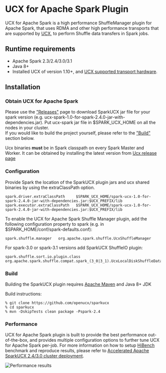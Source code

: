 # UCX for Apache Spark Plugin
UCX for Apache Spark is a high performance ShuffleManager plugin for Apache Spark, that uses RDMA and other high performance transports
that are supported by [UCX](https://github.com/openucx/ucx#supported-transports), to perform Shuffle data transfers in Spark jobs.

## Runtime requirements
* Apache Spark 2.3/2.4/3.0/3.1
* Java 8+
* Installed UCX of version 1.10+, and [UCX supported transport hardware](https://github.com/openucx/ucx#supported-transports).

## Installation

### Obtain UCX for Apache Spark
Please use the ["Releases"](https://github.com/NVIDIA/sparkucx/releases) page to download SparkUCX jar file
for your spark version (e.g. ucx-spark-1.0-for-spark-2.4.0-jar-with-dependencies.jar).
Put ucx-spark jar file in $SPARK_UCX_HOME on all the nodes in your cluster.
<br>If you would like to build the project yourself, please refer to the ["Build"](https://github.com/NVIDIA/sparkucx#build) section below.

Ucx binaries **must** be in Spark classpath on every Spark Master and Worker.
It can be obtained by installing the latest version from [Ucx release page](https://github.com/openucx/ucx/releases)

### Configuration

Provide Spark the location of the SparkUCX plugin jars and ucx shared binaries by using the extraClassPath option.

```
spark.driver.extraClassPath     $SPARK_UCX_HOME/spark-ucx-1.0-for-spark-2.4.0-jar-with-dependencies.jar:$UCX_PREFIX/lib
spark.executor.extraClassPath   $SPARK_UCX_HOME/spark-ucx-1.0-for-spark-2.4.0-jar-with-dependencies.jar:$UCX_PREFIX/lib
```
To enable the UCX for Apache Spark Shuffle Manager plugin, add the following configuration property
to spark (e.g. in $SPARK_HOME/conf/spark-defaults.conf):

```
spark.shuffle.manager   org.apache.spark.shuffle.UcxShuffleManager
```
For spark-3.0 or spark-3.1 versions add SparkUCX ShuffleIO plugin:
```
spark.shuffle.sort.io.plugin.class org.apache.spark.shuffle.compat.spark_(3_0|3_1).UcxLocalDiskShuffleDataIO
```

### Build

Building the SparkUCX plugin requires [Apache Maven](http://maven.apache.org/) and Java 8+ JDK

Build instructions:

```
% git clone https://github.com/openucx/sparkucx
% cd sparkucx
% mvn -DskipTests clean package -Pspark-2.4
```

### Performance

UCX for Apache Spark plugin is built to provide the best performance out-of-the-box, and provides multiple configuration options to further tune UCX for Apache Spark per-job. 
For more information on how to setup [HiBench](https://github.com/Intel-bigdata/HiBench) benchmark and reproduce results, please refer to [Accelerated Apache SparkUCX 2.4/3.0 cluster deployment](https://docs.mellanox.com/pages/releaseview.action?pageId=19819236).

![Performance results](https://docs.mellanox.com/download/attachments/19819236/image2020-1-23_15-39-14.png)

